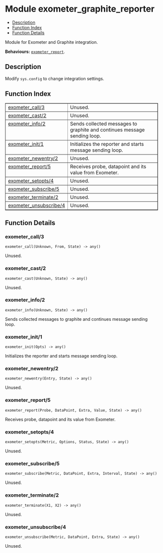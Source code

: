 

# Module exometer_graphite_reporter #
* [Description](#description)
* [Function Index](#index)
* [Function Details](#functions)

Module for Exometer and Graphite integration.

__Behaviours:__ [`exometer_report`](/home/kazimieras/CODE/erisata/exometer_graphite/deps/exometer_core/doc/exometer_report.md).

<a name="description"></a>

## Description ##
Modify `sys.config` to change integration settings.
<a name="index"></a>

## Function Index ##


<table width="100%" border="1" cellspacing="0" cellpadding="2" summary="function index"><tr><td valign="top"><a href="#exometer_call-3">exometer_call/3</a></td><td>
Unused.</td></tr><tr><td valign="top"><a href="#exometer_cast-2">exometer_cast/2</a></td><td>
Unused.</td></tr><tr><td valign="top"><a href="#exometer_info-2">exometer_info/2</a></td><td>
Sends collected messages to graphite and continues message sending loop.</td></tr><tr><td valign="top"><a href="#exometer_init-1">exometer_init/1</a></td><td>
Initializes the reporter and starts message sending loop.</td></tr><tr><td valign="top"><a href="#exometer_newentry-2">exometer_newentry/2</a></td><td>
Unused.</td></tr><tr><td valign="top"><a href="#exometer_report-5">exometer_report/5</a></td><td>
Receives probe, datapoint and its value from Exometer.</td></tr><tr><td valign="top"><a href="#exometer_setopts-4">exometer_setopts/4</a></td><td>
Unused.</td></tr><tr><td valign="top"><a href="#exometer_subscribe-5">exometer_subscribe/5</a></td><td>
Unused.</td></tr><tr><td valign="top"><a href="#exometer_terminate-2">exometer_terminate/2</a></td><td>
Unused.</td></tr><tr><td valign="top"><a href="#exometer_unsubscribe-4">exometer_unsubscribe/4</a></td><td>
Unused.</td></tr></table>


<a name="functions"></a>

## Function Details ##

<a name="exometer_call-3"></a>

### exometer_call/3 ###

`exometer_call(Unknown, From, State) -> any()`

Unused.

<a name="exometer_cast-2"></a>

### exometer_cast/2 ###

`exometer_cast(Unknown, State) -> any()`

Unused.

<a name="exometer_info-2"></a>

### exometer_info/2 ###

`exometer_info(Unknown, State) -> any()`

Sends collected messages to graphite and continues message sending loop.

<a name="exometer_init-1"></a>

### exometer_init/1 ###

`exometer_init(Opts) -> any()`

Initializes the reporter and starts message sending loop.

<a name="exometer_newentry-2"></a>

### exometer_newentry/2 ###

`exometer_newentry(Entry, State) -> any()`

Unused.

<a name="exometer_report-5"></a>

### exometer_report/5 ###

`exometer_report(Probe, DataPoint, Extra, Value, State) -> any()`

Receives probe, datapoint and its value from Exometer.

<a name="exometer_setopts-4"></a>

### exometer_setopts/4 ###

`exometer_setopts(Metric, Options, Status, State) -> any()`

Unused.

<a name="exometer_subscribe-5"></a>

### exometer_subscribe/5 ###

`exometer_subscribe(Metric, DataPoint, Extra, Interval, State) -> any()`

Unused.

<a name="exometer_terminate-2"></a>

### exometer_terminate/2 ###

`exometer_terminate(X1, X2) -> any()`

Unused.

<a name="exometer_unsubscribe-4"></a>

### exometer_unsubscribe/4 ###

`exometer_unsubscribe(Metric, DataPoint, Extra, State) -> any()`

Unused.

